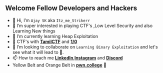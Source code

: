 ## Welcome Fellow Developers and Hackers


- 👋 Hi, I’m ``Ajay SK`` aka  ``Itz_me_Strikerr``
- 👀 I’m super interested in playing CTF's ,Low Level Security and also Learning New things
- 🌱 I’m currently learning Heap Exploitation
- :triangular_flag_on_post: CTF's with **[TamilCTF](https://ctftime.org/team/128998)** and **[1/0](https://ctftime.org/team/212987)**
- 💞️ I’m looking to collaborate on ```Learning Binary Exploitation``` and let's see what it will lead to 👀.
- 📫 How to reach me **[LinkedIn](https://www.linkedin.com/in/ajay-sk-33ab591b0/)**,**[Instagram](https://www.instagram.com/Itz_me_strikerr__/)** and **[Discord](https://discordapp.com/users/640440268763430922)**
- Yellow Belt and Orange Belt in **[pwn.college](https://pwn.college/hacker/1877)** :school_satchel:
<!---
vital-information-resource-under-siege/vital-information-resource-under-siege is a ✨ special ✨ repository because its `README.md` (this file) appears on your GitHub profile.
You can click the Preview link to take a look at your changes.
--->
